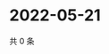 # 2022-05-21

共 0 条

<!-- BEGIN WEIBO -->
<!-- 最后更新时间 Sat May 21 2022 05:00:38 GMT+0800 (China Standard Time) -->

<!-- END WEIBO -->
